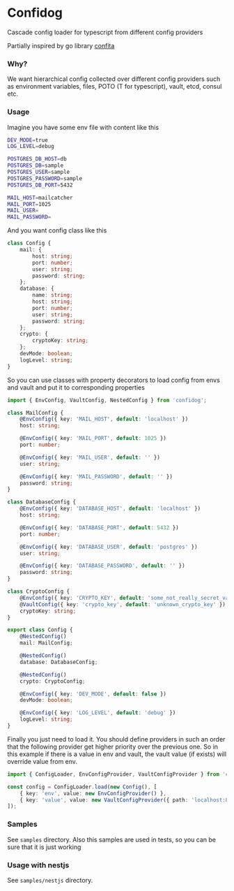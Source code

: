 # Confidog

Cascade config loader for typescript from different config providers

Partially inspired by go library [confita](https://github.com/heetch/confita)

### Why?

We want hierarchical config collected over different config providers
such as environment variables, files, POTO (T for typescript), vault, etcd, consul etc.

### Usage

Imagine you have some env file with content like this

```bash
DEV_MODE=true
LOG_LEVEL=debug

POSTGRES_DB_HOST=db
POSTGRES_DB=sample
POSTGRES_USER=sample
POSTGRES_PASSWORD=sample
POSTGRES_DB_PORT=5432

MAIL_HOST=mailcatcher
MAIL_PORT=1025
MAIL_USER=
MAIL_PASSWORD=
```

And you want config class like this

```typescript
class Config {
    mail: {
        host: string;
        port: number;
        user: string;
        password: string;
    };
    database: {
        name: string;
        host: string;
        port: number;
        user: string;
        password: string;
    };
    crypto: {
        cryptoKey: string;
    };
    devMode: boolean;
    logLevel: string;
}
```

So you can use classes with property decorators to load config from envs
and vault and put it to corresponding properties

```typescript
import { EnvConfig, VaultConfig, NestedConfig } from 'confidog';

class MailConfig {
    @EnvConfig({ key: 'MAIL_HOST', default: 'localhost' })
    host: string;

    @EnvConfig({ key: 'MAIL_PORT', default: 1025 })
    port: number;

    @EnvConfig({ key: 'MAIL_USER', default: '' })
    user: string;

    @EnvConfig({ key: 'MAIL_PASSWORD', default: '' })
    password: string;
}

class DatabaseConfig {
    @EnvConfig({ key: 'DATABASE_HOST', default: 'localhost' })
    host: string;

    @EnvConfig({ key: 'DATABASE_PORT', default: 5432 })
    port: number;

    @EnvConfig({ key: 'DATABASE_USER', default: 'postgres' })
    user: string;

    @EnvConfig({ key: 'DATABASE_PASSWORD', default: '' })
    password: string;
}

class CryptoConfig {
    @EnvConfig({ key: 'CRYPTO_KEY', default: 'some_not_really_secret_value_for_development' })
    @VaultConfig({ key: 'crypto_key', default: 'unknown_crypto_key' })
    cryptoKey: string;
}

export class Config {
    @NestedConfig()
    mail: MailConfig;

    @NestedConfig()
    database: DatabaseConfig;

    @NestedConfig()
    crypto: CryptoConfig;

    @EnvConfig({ key: 'DEV_MODE', default: false })
    devMode: boolean;

    @EnvConfig({ key: 'LOG_LEVEL', default: 'debug' })
    logLevel: string;
}
```

Finally you just need to load it.
You should define providers in such an order that the following provider get higher priority over the previous one.
So in this example if there is a value in env and vault, the vault value (if exists) will override value from env.

```typescript
import { ConfigLoader, EnvConfigProvider, VaultConfigProvider } from 'confidog';

const config = ConfigLoader.load(new Config(), [
    { key: 'env', value: new EnvConfigProvider() },
    { key: 'value', value: new VaultConfigProvider({ path: 'localhost:8200/kv/my', secret: 'some_vault_secret' }) },
]);
```

### Samples

See `samples` directory. Also this samples are used in tests, so you can be sure that it is just working

### Usage with nestjs
See `samples/nestjs` directory.

